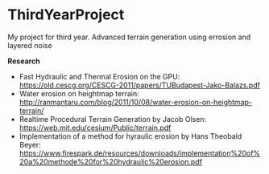 # ThirdYearProject
My project for third year. Advanced terrain generation using errosion and layered noise

<b>Research</b>
- Fast Hydraulic and Thermal Erosion on the GPU: https://old.cescg.org/CESCG-2011/papers/TUBudapest-Jako-Balazs.pdf
- Water erosion on heightmap terrain: http://ranmantaru.com/blog/2011/10/08/water-erosion-on-heightmap-terrain/
- Realtime Procedural Terrain Generation by Jacob Olsen: https://web.mit.edu/cesium/Public/terrain.pdf
- Implementation of a method for hyraulic erosion by Hans Theobald Beyer: https://www.firespark.de/resources/downloads/implementation%20of%20a%20methode%20for%20hydraulic%20erosion.pdf
